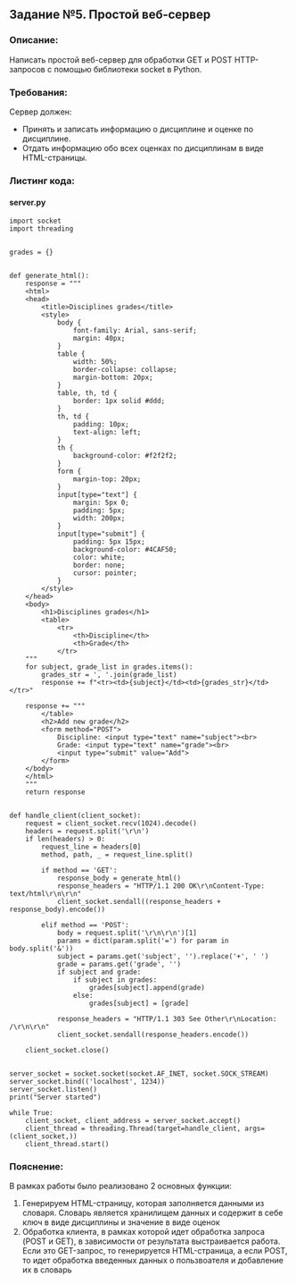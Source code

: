## Задание №5. Простой веб-сервер 

### Описание: 
Написать простой веб-сервер для обработки GET и POST HTTP-запросов с помощью библиотеки socket в Python.


### Требования:
Сервер должен:
* Принять и записать информацию о дисциплине и оценке по дисциплине.
* Отдать информацию обо всех оценках по дисциплинам в виде HTML-страницы.

### Листинг кода:
#### server.py
```
import socket
import threading


grades = {}


def generate_html():
    response = """
    <html>
    <head>
        <title>Disciplines grades</title>
        <style>
            body {
                font-family: Arial, sans-serif;
                margin: 40px;
            }
            table {
                width: 50%;
                border-collapse: collapse;
                margin-bottom: 20px;
            }
            table, th, td {
                border: 1px solid #ddd;
            }
            th, td {
                padding: 10px;
                text-align: left;
            }
            th {
                background-color: #f2f2f2;
            }
            form {
                margin-top: 20px;
            }
            input[type="text"] {
                margin: 5px 0;
                padding: 5px;
                width: 200px;
            }
            input[type="submit"] {
                padding: 5px 15px;
                background-color: #4CAF50;
                color: white;
                border: none;
                cursor: pointer;
            }
        </style>
    </head>
    <body>
        <h1>Disciplines grades</h1>
        <table>
            <tr>
                <th>Discipline</th>
                <th>Grade</th>
            </tr>
    """
    for subject, grade_list in grades.items():
        grades_str = ', '.join(grade_list)
        response += f"<tr><td>{subject}</td><td>{grades_str}</td></tr>"

    response += """
        </table>
        <h2>Add new grade</h2>
        <form method="POST">
            Discipline: <input type="text" name="subject"><br>
            Grade: <input type="text" name="grade"><br>
            <input type="submit" value="Add">
        </form>
    </body>
    </html>
    """
    return response


def handle_client(client_socket):
    request = client_socket.recv(1024).decode()
    headers = request.split('\r\n')
    if len(headers) > 0:
        request_line = headers[0]
        method, path, _ = request_line.split()

        if method == 'GET':
            response_body = generate_html()
            response_headers = "HTTP/1.1 200 OK\r\nContent-Type: text/html\r\n\r\n"
            client_socket.sendall((response_headers + response_body).encode())

        elif method == 'POST':
            body = request.split('\r\n\r\n')[1]
            params = dict(param.split('=') for param in body.split('&'))
            subject = params.get('subject', '').replace('+', ' ')
            grade = params.get('grade', '')
            if subject and grade:
                if subject in grades:
                    grades[subject].append(grade)
                else:
                    grades[subject] = [grade]

            response_headers = "HTTP/1.1 303 See Other\r\nLocation: /\r\n\r\n"
            client_socket.sendall(response_headers.encode())

    client_socket.close()


server_socket = socket.socket(socket.AF_INET, socket.SOCK_STREAM)
server_socket.bind(('localhost', 1234))
server_socket.listen()
print("Server started")

while True:
    client_socket, client_address = server_socket.accept()
    client_thread = threading.Thread(target=handle_client, args=(client_socket,))
    client_thread.start()

```

### Пояснение:
В рамках работы было реализовано 2 основных функции: 
1. Генерируем HTML-страницу, которая заполняется данными из словаря. Словарь является хранилищем данных и содержит в себе ключ в виде дисциплины и значение в виде оценок
2. Обработка клиента, в рамках которой идет обработка запроса (POST и GET), в зависимости от результата выстраивается работа. Если это GET-запрос, то генерируется HTML-страница, а если POST, то идет обработка введенных данных о пользвоателя и добавление их в словарь
